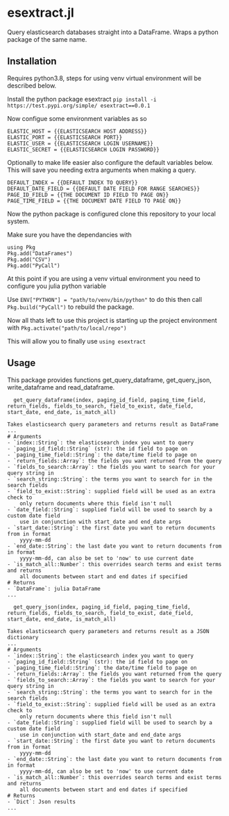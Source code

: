 # esextract.jl

Query elasticsearch databases straight into a DataFrame. Wraps a python package of the same name.

## Installation

Requires python3.8, steps for using venv virtual environment will be described below.

Install the python package esextract ```pip install -i https://test.pypi.org/simple/ esextract==0.0.1```

Now configue some environment variables as so

```
ELASTIC_HOST = {{ELASTICSEARCH HOST ADDRESS}}
ELASTIC_PORT = {{ELASTICSEARCH PORT}}
ELASTIC_USER = {{ELASTICSEARCH LOGIN USERNAME}}
ELASTIC_SECRET = {{ELASTICSEARCH LOGIN PASSWORD}}
```

Optionally to make life easier also configure the default variables below. This will save you needing extra arguments when making a query.

```
DEFAULT_INDEX = {{DEFAULT INDEX TO QUERY}}
DEFAULT_DATE_FIELD = {{DEFAULT DATE FIELD FOR RANGE SEARCHES}} 
PAGE_ID_FIELD = {{THE DOCUMENT ID FIELD TO PAGE ON}}
PAGE_TIME_FIELD = {{THE DOCUMENT DATE FIELD TO PAGE ON}}
```

Now the python package is configured clone this repository to your local system.

Make sure you have the dependancies with

```
using Pkg
Pkg.add("DataFrames")
Pkg.add("CSV")
Pkg.add("PyCall")
```

At this point if you are using a venv virtual environment you need to configure you julia python variable

Use ```ENV["PYTHON"] = "path/to/venv/bin/python"``` to do this then call ```Pkg.build("PyCall")``` to rebuild the package.

Now all thats left to use this project is starting up the project environment with ```Pkg.activate("path/to/local/repo")```

This will allow you to finally use ```using esextract```

## Usage

This package provides functions get_query_dataframe, get_query_json, write_dataframe and read_dataframe.

```
  get_query_dataframe(index, paging_id_field, paging_time_field, return_fields, fields_to_search, field_to_exist, date_field, start_date, end_date, is_match_all)
  
Takes elasticsearch query parameters and returns result as DataFrame
...
# Arguments
- `index::String`: the elasticsearch index you want to query
- `paging_id_field::String` (str): the id field to page on
- `paging_time_field::String`: the date/time field to page on
- `return_fields::Array`: the fields you want returned from the query
- `fields_to_search::Array`: the fields you want to search for your query string in
- `search_string::String`: the terms you want to search for in the search fields
- `field_to_exist::String`: supplied field will be used as an extra check to 
    only return documents where this field isn't null
- `date_field::String`: supplied field will be used to search by a custom date field
    use in conjunction with start_date and end_date args
- `start_date::String`: the first date you want to return documents from in format
    yyyy-mm-dd
- `end_date::String`: the last date you want to return documents from in format
    yyyy-mm-dd, can also be set to 'now' to use current date
- `is_match_all::Number`: this overrides search terms and exist terms and returns
    all documents between start and end dates if specified
# Returns 
- `DataFrame`: julia DataFrame
...
```

```
  get_query_json(index, paging_id_field, paging_time_field, return_fields, fields_to_search, field_to_exist, date_field, start_date, end_date, is_match_all)
  
Takes elasticsearch query parameters and returns result as a JSON dictionary
...
# Arguments
- `index::String`: the elasticsearch index you want to query
- `paging_id_field::String` (str): the id field to page on
- `paging_time_field::String`: the date/time field to page on
- `return_fields::Array`: the fields you want returned from the query
- `fields_to_search::Array`: the fields you want to search for your query string in
- `search_string::String`: the terms you want to search for in the search fields
- `field_to_exist::String`: supplied field will be used as an extra check to 
    only return documents where this field isn't null
- `date_field::String`: supplied field will be used to search by a custom date field
    use in conjunction with start_date and end_date args
- `start_date::String`: the first date you want to return documents from in format
    yyyy-mm-dd
- `end_date::String`: the last date you want to return documents from in format
    yyyy-mm-dd, can also be set to 'now' to use current date
- `is_match_all::Number`: this overrides search terms and exist terms and returns
    all documents between start and end dates if specified
# Returns 
- `Dict`: Json results
...
```
